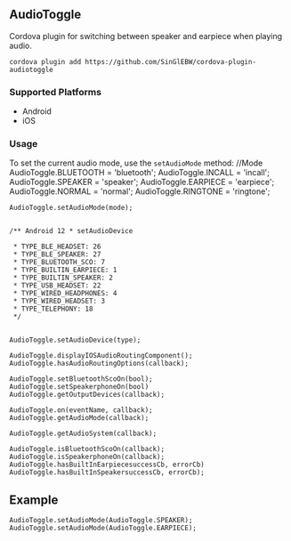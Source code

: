 ## AudioToggle

Cordova plugin for switching between speaker and earpiece when playing audio.

    cordova plugin add https://github.com/SinGlEBW/cordova-plugin-audiotoggle
    
### Supported Platforms

- Android
- iOS

### Usage

To set the current audio mode, use the `setAudioMode` method:
    //Mode
	AudioToggle.BLUETOOTH = 'bluetooth';
	AudioToggle.INCALL = 'incall';
	AudioToggle.SPEAKER = 'speaker';
	AudioToggle.EARPIECE = 'earpiece';
	AudioToggle.NORMAL = 'normal';
	AudioToggle.RINGTONE = 'ringtone';
	
	AudioToggle.setAudioMode(mode);


    /** Android 12 * setAudioDevice
    
     * TYPE_BLE_HEADSET: 26
     * TYPE_BLE_SPEAKER: 27
     * TYPE_BLUETOOTH_SCO: 7
     * TYPE_BUILTIN_EARPIECE: 1
     * TYPE_BUILTIN_SPEAKER: 2
     * TYPE_USB_HEADSET: 22
     * TYPE_WIRED_HEADPHONES: 4
     * TYPE_WIRED_HEADSET: 3
     * TYPE_TELEPHONY: 18
     */


	AudioToggle.setAudioDevice(type);
	
	AudioToggle.displayIOSAudioRoutingComponent();
	AudioToggle.hasAudioRoutingOptions(callback);

	AudioToggle.setBluetoothScoOn(bool);
	AudioToggle.setSpeakerphoneOn(bool)
	AudioToggle.getOutputDevices(callback);
	
	AudioToggle.on(eventName, callback);
	AudioToggle.getAudioMode(callback);
	
	AudioToggle.getAudioSystem(callback);
	
	AudioToggle.isBluetoothScoOn(callback);
	AudioToggle.isSpeakerphoneOn(callback);
	AudioToggle.hasBuiltInEarpiecesuccessCb, errorCb)
	AudioToggle.hasBuiltInSpeakersuccessCb, errorCb);


## Example

    AudioToggle.setAudioMode(AudioToggle.SPEAKER);
    AudioToggle.setAudioMode(AudioToggle.EARPIECE);


